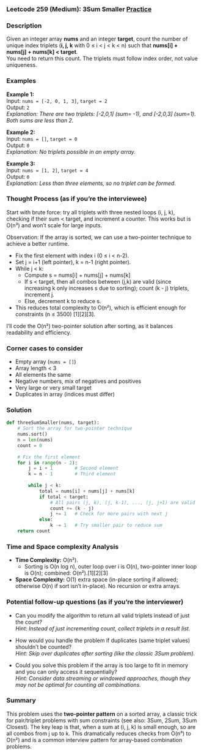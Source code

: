 ### Leetcode 259 (Medium): 3Sum Smaller [Practice](https://leetcode.com/problems/3sum-smaller)

### Description  
Given an integer array **nums** and an integer **target**, count the number of unique index triplets (**i, j, k** with 0 ≤ i < j < k < n) such that **nums[i] + nums[j] + nums[k] < target**.  
You need to return this count. The triplets must follow index order, not value uniqueness.

### Examples  

**Example 1:**  
Input: `nums = [-2, 0, 1, 3]`, `target = 2`  
Output: `2`  
*Explanation: There are two triplets: [-2,0,1] (sum= -1), and [-2,0,3] (sum=1). Both sums are less than 2.*

**Example 2:**  
Input: `nums = []`, `target = 0`  
Output: `0`  
*Explanation: No triplets possible in an empty array.*

**Example 3:**  
Input: `nums = [1, 2]`, `target = 4`  
Output: `0`  
*Explanation: Less than three elements, so no triplet can be formed.*

### Thought Process (as if you’re the interviewee)  
Start with brute force: try all triplets with three nested loops (i, j, k), checking if their sum < target, and increment a counter. This works but is O(n³) and won’t scale for large inputs.

Observation: If the array is sorted, we can use a two-pointer technique to achieve a better runtime.  
- Fix the first element with index i (0 ≤ i < n-2).
- Set j = i+1 (left pointer), k = n-1 (right pointer).
- While j < k:
    - Compute s = nums[i] + nums[j] + nums[k]
    - If s < target, then all combos between (j,k) are valid (since increasing k only increases s due to sorting); count (k - j) triplets, increment j.
    - Else, decrement k to reduce s.
- This reduces total complexity to O(n²), which is efficient enough for constraints (n ≤ 3500) [1][2][3].

I’ll code the O(n²) two-pointer solution after sorting, as it balances readability and efficiency.

### Corner cases to consider  
- Empty array (`nums = []`)
- Array length < 3
- All elements the same
- Negative numbers, mix of negatives and positives
- Very large or very small target
- Duplicates in array (indices must differ)

### Solution

```python
def threeSumSmaller(nums, target):
    # Sort the array for two-pointer technique
    nums.sort()
    n = len(nums)
    count = 0
    
    # Fix the first element
    for i in range(n - 2):
        j = i + 1        # Second element
        k = n - 1        # Third element
        
        while j < k:
            total = nums[i] + nums[j] + nums[k]
            if total < target:
                # All pairs (j, k), (j, k-1), ..., (j, j+1) are valid
                count += (k - j)
                j += 1   # Check for more pairs with next j
            else:
                k -= 1   # Try smaller pair to reduce sum
    return count
```

### Time and Space complexity Analysis  

- **Time Complexity:** O(n²).  
    - Sorting is O(n log n), outer loop over i is O(n), two-pointer inner loop is O(n); combined: O(n²).[1][2][3]
- **Space Complexity:** O(1) extra space (in-place sorting if allowed; otherwise O(n) if sort isn’t in-place). No recursion or extra arrays.

### Potential follow-up questions (as if you’re the interviewer)  

- Can you modify the algorithm to return all valid triplets instead of just the count?  
  *Hint: Instead of just incrementing count, collect triplets in a result list.*

- How would you handle the problem if duplicates (same triplet values) shouldn’t be counted?  
  *Hint: Skip over duplicates after sorting (like the classic 3Sum problem).*

- Could you solve this problem if the array is too large to fit in memory and you can only access it sequentially?  
  *Hint: Consider data streaming or windowed approaches, though they may not be optimal for counting all combinations.*

### Summary
This problem uses the **two-pointer pattern** on a sorted array, a classic trick for pair/triplet problems with sum constraints (see also: 3Sum, 2Sum, 3Sum Closest). The key leap is that, when a sum at (i, j, k) is small enough, so are all combos from j up to k. This dramatically reduces checks from O(n³) to O(n²) and is a common interview pattern for array-based combination problems.